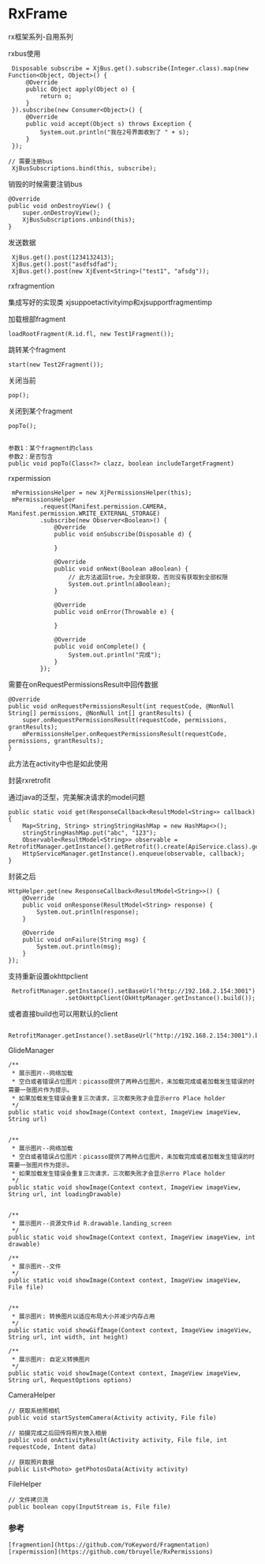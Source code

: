 # RxFrame

rx框架系列-自用系列


rxbus使用

     Disposable subscribe = XjBus.get().subscribe(Integer.class).map(new Function<Object, Object>() {
         @Override
         public Object apply(Object o) {
             return o;
         }
     }).subscribe(new Consumer<Object>() {
         @Override
         public void accept(Object s) throws Exception {
             System.out.println("我在2号界面收到了 " + s);
         }
     });

    // 需要注册bus
     XjBusSubscriptions.bind(this, subscribe);

销毁的时候需要注销bus

    @Override
    public void onDestroyView() {
        super.onDestroyView();
        XjBusSubscriptions.unbind(this);
    }

发送数据

     XjBus.get().post(1234132413);
     XjBus.get().post("asdfsdfad");
     XjBus.get().post(new XjEvent<String>("test1", "afsdg"));

rxfragmention

集成写好的实现类
xjsuppoetactivityimp和xjsupportfragmentimp

加载根部fragment

    loadRootFragment(R.id.fl, new Test1Fragment());

跳转某个fragment

    start(new Test2Fragment());

关闭当前

    pop();

关闭到某个fragment

    popTo();


    参数1：某个fragment的class
    参数2：是否包含
    public void popTo(Class<?> clazz, boolean includeTargetFragment)


rxpermission

     mPermissionsHelper = new XjPermissionsHelper(this);
     mPermissionsHelper
             .request(Manifest.permission.CAMERA, Manifest.permission.WRITE_EXTERNAL_STORAGE)
             .subscribe(new Observer<Boolean>() {
                 @Override
                 public void onSubscribe(Disposable d) {

                 }

                 @Override
                 public void onNext(Boolean aBoolean) {
                     // 此方法返回true，为全部获取，否则没有获取到全部权限
                     System.out.println(aBoolean);
                 }

                 @Override
                 public void onError(Throwable e) {

                 }

                 @Override
                 public void onComplete() {
                     System.out.println("完成");
                 }
             });

需要在onRequestPermissionsResult中回传数据

    @Override
    public void onRequestPermissionsResult(int requestCode, @NonNull String[] permissions, @NonNull int[] grantResults) {
        super.onRequestPermissionsResult(requestCode, permissions, grantResults);
        mPermissionsHelper.onRequestPermissionsResult(requestCode, permissions, grantResults);
    }

此方法在activity中也是如此使用


封装rxretrofit

通过java的泛型，完美解决请求的model问题

    public static void get(ResponseCallback<ResultModel<String>> callback) {
        Map<String, String> stringStringHashMap = new HashMap<>();
        stringStringHashMap.put("abc", "123");
        Observable<ResultModel<String>> observable = RetrofitManager.getInstance().getRetrofit().create(ApiService.class).get(stringStringHashMap);
        HttpServiceManager.getInstance().enqueue(observable, callback);
    }

封装之后

    HttpHelper.get(new ResponseCallback<ResultModel<String>>() {
        @Override
        public void onResponse(ResultModel<String> response) {
            System.out.println(response);
        }

        @Override
        public void onFailure(String msg) {
            System.out.println(msg);
        }
    });


支持重新设置okhttpclient


     RetrofitManager.getInstance().setBaseUrl("http://192.168.2.154:3001")
                    .setOkHttpClient(OkHttpManager.getInstance().build());

或者直接build也可以用默认的client

     RetrofitManager.getInstance().setBaseUrl("http://192.168.2.154:3001").build();


GlideManager

    /**
     * 展示图片--网络加载
     * 空白或者错误占位图片：picasso提供了两种占位图片，未加载完成或者加载发生错误的时需要一张图片作为提示。
     * 如果加载发生错误会重复三次请求，三次都失败才会显示erro Place holder
     */
    public static void showImage(Context context, ImageView imageView, String url)


    /**
     * 展示图片--网络加载
     * 空白或者错误占位图片：picasso提供了两种占位图片，未加载完成或者加载发生错误的时需要一张图片作为提示。
     * 如果加载发生错误会重复三次请求，三次都失败才会显示erro Place holder
     */
    public static void showImage(Context context, ImageView imageView, String url, int loadingDrawable)


    /**
     * 展示图片--资源文件id R.drawable.landing_screen
     */
    public static void showImage(Context context, ImageView imageView, int drawable)

    /**
     * 展示图片--文件
     */
    public static void showImage(Context context, ImageView imageView, File file)


    /**
     * 展示图片: 转换图片以适应布局大小并减少内存占用
     */
    public static void showGifImage(Context context, ImageView imageView, String url, int width, int height)

    /**
     * 展示图片: 自定义转换图片
     */
    public static void showImage(Context context, ImageView imageView, String url, RequestOptions options)


CameraHelper

    // 获取系统照相机
    public void startSystemCamera(Activity activity, File file)

    // 拍摄完成之后回传将照片放入相册
    public void onActivityResult(Activity activity, File file, int requestCode, Intent data)

    // 获取照片数据
    public List<Photo> getPhotosData(Activity activity)

FileHelper

    // 文件拷贝流
    public boolean copy(InputStream is, File file)



### 参考

    [fragmention](https://github.com/YoKeyword/Fragmentation)
    [rxpermission](https://github.com/tbruyelle/RxPermissions)
